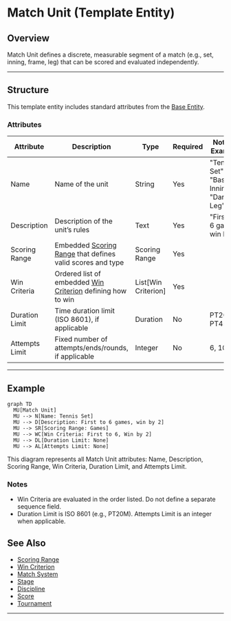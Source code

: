 # Match Unit (Template Entity)

## Overview

Match Unit defines a discrete, measurable segment of a match (e.g., set, inning, frame, leg) that can be scored and evaluated independently.

---

## Structure

This template entity includes standard attributes from the [Base Entity](../../../../foundation/base_entity.md).

### Attributes

| Attribute        | Description                                                                                 | Type                | Required | Notes / Example                              |
| ---------------- | ------------------------------------------------------------------------------------------- | ------------------- | -------- | -------------------------------------------- |
| Name             | Name of the unit                                                                            | String              | Yes      | "Tennis Set", "Baseball Inning", "Darts Leg" |
| Description      | Description of the unit’s rules                                                              | Text                | Yes      | "First to 6 games, win by 2"                 |
| Scoring Range    | Embedded [Scoring Range](scoring_range.md) that defines valid scores and type                | Scoring Range       | Yes      |                                                |
| Win Criteria     | Ordered list of embedded [Win Criterion](win_criterion.md) defining how to win               | List[Win Criterion] | Yes      |                                                |
| Duration Limit   | Time duration limit (ISO 8601), if applicable                                               | Duration            | No       | PT20M, PT45M                                  |
| Attempts Limit   | Fixed number of attempts/ends/rounds, if applicable                                         | Integer             | No       | 6, 10                                         |

---

## Example

```mermaid
graph TD
  MU[Match Unit]
  MU --> N[Name: Tennis Set]
  MU --> D[Description: First to 6 games, win by 2]
  MU --> SR[Scoring Range: Games]
  MU --> WC[Win Criteria: First to 6, Win by 2]
  MU --> DL[Duration Limit: None]
  MU --> AL[Attempts Limit: None]
```

This diagram represents all Match Unit attributes: Name, Description, Scoring Range, Win Criteria, Duration Limit, and Attempts Limit.

### Notes

- Win Criteria are evaluated in the order listed. Do not define a separate sequence field.
- Duration Limit is ISO 8601 (e.g., PT20M). Attempts Limit is an integer when applicable.

## See Also

- [Scoring Range](scoring_range.md)
- [Win Criterion](win_criterion.md)
- [Match System](../match_system.md)
- [Stage](../../stage.md)
- [Discipline](../../../discipline.md)
- [Score](../../../../schedule/score.md)
- [Tournament](../../../../tournament/tournament.md)

---

